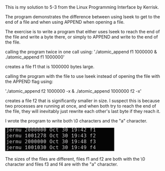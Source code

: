 This is my solution to 5-3 from the Linux Programming Interface by Kerrisk.

The program demonstrates the difference between using lseek to get to the end of a file
and when using APPEND when opening a file. 

The exercise is to write a program that either uses lseek to reach the end of the file
and write a byte there, or simply to APPEND and write to the end of the file. 

calling the program twice in one call using:
'./atomic_append f1 1000000 & ./atomic_append f1 1000000'

creates a file f1 that is 1000000 bytes large.

calling the program with the file to use lseek instead of opening the file with the
APPEND flag using:

'./atomic_append f2 1000000 -x & ./atomic_append 1000000 f2 -x'

creates a file f2 that is significantly smaller in size. I suspect this is because
two processes are running at once, and when both try to reach the end of the file, 
they will inevitably just rewrite each other's last byte if they reach it.

I wrote the program to write both \0 characters and the "a" character. 

![ls](ls.png)

The sizes of the files are different, files f1 and f2 are both with the \0 character
and files f3 and f4 are with the "a" character. 

